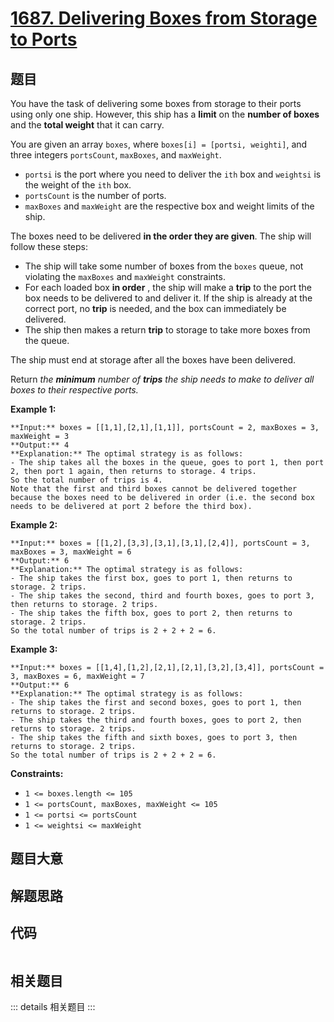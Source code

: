 # [1687. Delivering Boxes from Storage to Ports](https://leetcode.com/problems/delivering-boxes-from-storage-to-ports)

## 题目

You have the task of delivering some boxes from storage to their ports using
only one ship. However, this ship has a **limit** on the **number of boxes**
and the **total weight** that it can carry.

You are given an array `boxes`, where `boxes[i] = [ports​​i​, weighti]`, and
three integers `portsCount`, `maxBoxes`, and `maxWeight`.

  * `ports​​i` is the port where you need to deliver the `ith` box and `weightsi` is the weight of the `ith` box.
  * `portsCount` is the number of ports.
  * `maxBoxes` and `maxWeight` are the respective box and weight limits of the ship.

The boxes need to be delivered **in the order they are given**. The ship will
follow these steps:

  * The ship will take some number of boxes from the `boxes` queue, not violating the `maxBoxes` and `maxWeight` constraints.
  * For each loaded box **in order** , the ship will make a **trip** to the port the box needs to be delivered to and deliver it. If the ship is already at the correct port, no **trip** is needed, and the box can immediately be delivered.
  * The ship then makes a return **trip** to storage to take more boxes from the queue.

The ship must end at storage after all the boxes have been delivered.

Return _the **minimum** number of **trips** the ship needs to make to deliver
all boxes to their respective ports._



**Example 1:**

    
    
    **Input:** boxes = [[1,1],[2,1],[1,1]], portsCount = 2, maxBoxes = 3, maxWeight = 3
    **Output:** 4
    **Explanation:** The optimal strategy is as follows: 
    - The ship takes all the boxes in the queue, goes to port 1, then port 2, then port 1 again, then returns to storage. 4 trips.
    So the total number of trips is 4.
    Note that the first and third boxes cannot be delivered together because the boxes need to be delivered in order (i.e. the second box needs to be delivered at port 2 before the third box).
    

**Example 2:**

    
    
    **Input:** boxes = [[1,2],[3,3],[3,1],[3,1],[2,4]], portsCount = 3, maxBoxes = 3, maxWeight = 6
    **Output:** 6
    **Explanation:** The optimal strategy is as follows: 
    - The ship takes the first box, goes to port 1, then returns to storage. 2 trips.
    - The ship takes the second, third and fourth boxes, goes to port 3, then returns to storage. 2 trips.
    - The ship takes the fifth box, goes to port 2, then returns to storage. 2 trips.
    So the total number of trips is 2 + 2 + 2 = 6.
    

**Example 3:**

    
    
    **Input:** boxes = [[1,4],[1,2],[2,1],[2,1],[3,2],[3,4]], portsCount = 3, maxBoxes = 6, maxWeight = 7
    **Output:** 6
    **Explanation:** The optimal strategy is as follows:
    - The ship takes the first and second boxes, goes to port 1, then returns to storage. 2 trips.
    - The ship takes the third and fourth boxes, goes to port 2, then returns to storage. 2 trips.
    - The ship takes the fifth and sixth boxes, goes to port 3, then returns to storage. 2 trips.
    So the total number of trips is 2 + 2 + 2 = 6.
    



**Constraints:**

  * `1 <= boxes.length <= 105`
  * `1 <= portsCount, maxBoxes, maxWeight <= 105`
  * `1 <= ports​​i <= portsCount`
  * `1 <= weightsi <= maxWeight`


## 题目大意

## 解题思路

## 代码

```javascript

```

## 相关题目

::: details 相关题目
:::
